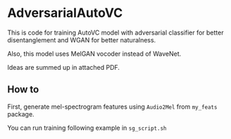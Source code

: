# AdversarialAutoVC

This is code for training AutoVC model with adversarial classifier for better disentanglement and WGAN for better naturalness. 

Also, this model uses MelGAN vocoder instead of WaveNet.

Ideas are summed up in attached PDF.

## How to
First, generate mel-spectrogram features using `Audio2Mel` from `my_feats` package.

You can run training following example in `sg_script.sh`
